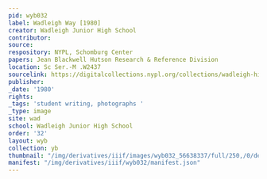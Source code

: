 ```yaml
---
pid: wyb032
label: Wadleigh Way [1980]
creator: Wadleigh Junior High School
contributor:
source:
respository: NYPL, Schomburg Center
papers: Jean Blackwell Hutson Research & Reference Division
location: Sc Ser.-M .W2437
sourcelink: https://digitalcollections.nypl.org/collections/wadleigh-high-school-yearbooks#/?tab=navigation
publisher:
_date: '1980'
rights:
_tags: 'student writing, photographs '
_type: image
site: wad
school: Wadleigh Junior High School
order: '32'
layout: wyb
collection: yb
thumbnail: "/img/derivatives/iiif/images/wyb032_56638337/full/250,/0/default.jpg"
manifest: "/img/derivatives/iiif/wyb032/manifest.json"
---
```


